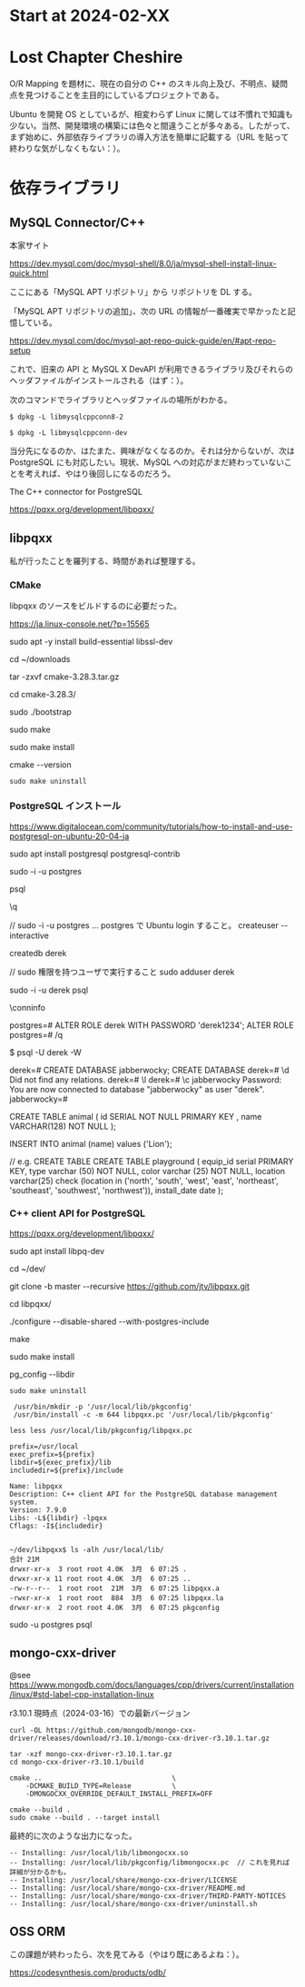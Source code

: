 # Start at 2024-02-XX

# Lost Chapter Cheshire

O/R Mapping を題材に、現在の自分の C++ のスキル向上及び、不明点、疑問点を見つけることを主目的にしているプロジェクトである。

Ubuntu を開発 OS としているが、相変わらず Linux に関しては不慣れで知識も少ない。当然、開発環境の構築には色々と間違うことが多々ある。したがって、まず始めに、外部依存ライブラリの導入方法を簡単に記載する（URL を貼って終わりな気がしなくもない：）。

# 依存ライブラリ

## MySQL Connector/C++

本家サイト

https://dev.mysql.com/doc/mysql-shell/8.0/ja/mysql-shell-install-linux-quick.html

ここにある「MySQL APT リポジトリ」から リポジトリを DL する。

「MySQL APT リポジトリの追加」、次の URL の情報が一番確実で早かったと記憶している。

https://dev.mysql.com/doc/mysql-apt-repo-quick-guide/en/#apt-repo-setup

これで、旧来の API と MySQL X DevAPI が利用できるライブラリ及びそれらのヘッダファイルがインストールされる（はず：）。

次のコマンドでライブラリとヘッダファイルの場所がわかる。
```
$ dpkg -L libmysqlcppconn8-2
```

```
$ dpkg -L libmysqlcppconn-dev
```

当分先になるのか、はたまた、興味がなくなるのか。それは分からないが、次は PostgreSQL にも対応したい。現状、MySQL への対応がまだ終わっていないことを考えれば、やはり後回しになるのだろう。

The C++ connector for PostgreSQL

https://pqxx.org/development/libpqxx/

## libpqxx

私が行ったことを羅列する、時間があれば整理する。

### CMake

libpqxx のソースをビルドするのに必要だった。

https://ja.linux-console.net/?p=15565

sudo apt -y install build-essential libssl-dev

cd ~/downloads

tar -zxvf cmake-3.28.3.tar.gz

cd cmake-3.28.3/

sudo ./bootstrap

sudo make

sudo make install

cmake --version

```
sudo make uninstall
```

### PostgreSQL インストール

https://www.digitalocean.com/community/tutorials/how-to-install-and-use-postgresql-on-ubuntu-20-04-ja

sudo apt install postgresql postgresql-contrib

sudo -i -u postgres

psql

\q

// sudo -i -u postgres ... postgres で Ubuntu login すること。
createuser --interactive

createdb derek

// sudo 権限を持つユーザで実行すること
sudo adduser derek

sudo -i -u derek
psql

\conninfo

postgres=# ALTER ROLE derek WITH PASSWORD 'derek1234';
ALTER ROLE
postgres=# /q

$ psql -U derek -W

derek=# CREATE DATABASE jabberwocky;
CREATE DATABASE
derek=# \d
Did not find any relations.
derek=# \l
derek=# \c jabberwocky
Password: 
You are now connected to database "jabberwocky" as user "derek".
jabberwocky=# 


CREATE TABLE animal (
    id SERIAL NOT NULL PRIMARY KEY
    , name VARCHAR(128) NOT NULL
);

INSERT INTO animal (name) values ('Lion');

// e.g. CREATE TABLE
CREATE TABLE playground (
    equip_id serial PRIMARY KEY,
    type varchar (50) NOT NULL,
    color varchar (25) NOT NULL,
    location varchar(25) check (location in ('north', 'south', 'west', 'east', 'northeast', 'southeast', 'southwest', 'northwest')),
    install_date date
);

### C++ client API for PostgreSQL

https://pqxx.org/development/libpqxx/

sudo apt install libpq-dev

cd ~/dev/

git clone -b master --recursive https://github.com/jtv/libpqxx.git

cd libpqxx/

./configure --disable-shared --with-postgres-include

make

sudo make install

pg_config --libdir

```
sudo make uninstall
```

```
 /usr/bin/mkdir -p '/usr/local/lib/pkgconfig'
 /usr/bin/install -c -m 644 libpqxx.pc '/usr/local/lib/pkgconfig'

less less /usr/local/lib/pkgconfig/libpqxx.pc

prefix=/usr/local
exec_prefix=${prefix}
libdir=${exec_prefix}/lib
includedir=${prefix}/include

Name: libpqxx
Description: C++ client API for the PostgreSQL database management system.
Version: 7.9.0
Libs: -L${libdir} -lpqxx
Cflags: -I${includedir}


~/dev/libpqxx$ ls -alh /usr/local/lib/
合計 21M
drwxr-xr-x  3 root root 4.0K  3月  6 07:25 .
drwxr-xr-x 11 root root 4.0K  3月  6 07:25 ..
-rw-r--r--  1 root root  21M  3月  6 07:25 libpqxx.a
-rwxr-xr-x  1 root root  884  3月  6 07:25 libpqxx.la
drwxr-xr-x  2 root root 4.0K  3月  6 07:25 pkgconfig
```

sudo -u postgres psql

## mongo-cxx-driver

@see https://www.mongodb.com/docs/languages/cpp/drivers/current/installation/linux/#std-label-cpp-installation-linux

r3.10.1 現時点（2024-03-16）での最新バージョン

```
curl -OL https://github.com/mongodb/mongo-cxx-driver/releases/download/r3.10.1/mongo-cxx-driver-r3.10.1.tar.gz

tar -xzf mongo-cxx-driver-r3.10.1.tar.gz
cd mongo-cxx-driver-r3.10.1/build
```

```
cmake ..                                \
    -DCMAKE_BUILD_TYPE=Release          \
    -DMONGOCXX_OVERRIDE_DEFAULT_INSTALL_PREFIX=OFF
```

```
cmake --build .
sudo cmake --build . --target install
```

最終的に次のような出力になった。

```
-- Installing: /usr/local/lib/libmongocxx.so
-- Installing: /usr/local/lib/pkgconfig/libmongocxx.pc  // これを見れば詳細が分かるかも。
-- Installing: /usr/local/share/mongo-cxx-driver/LICENSE
-- Installing: /usr/local/share/mongo-cxx-driver/README.md
-- Installing: /usr/local/share/mongo-cxx-driver/THIRD-PARTY-NOTICES
-- Installing: /usr/local/share/mongo-cxx-driver/uninstall.sh
```


## OSS ORM

この課題が終わったら、次を見てみる（やはり既にあるよね：）。

https://codesynthesis.com/products/odb/
